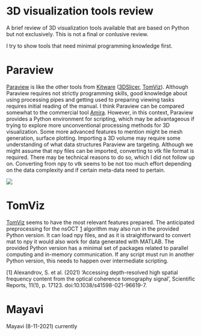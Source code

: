 # 3D visualization tools review
A brief review of 3D visualization tools available that are based on Python but not exclusively. This is not a final or conlusive review.

I try to show tools that need minimal programming knowledge first.

# Paraview
[Paraview](https://www.paraview.org/) is like the other tools from [Kitware](https://www.kitware.com/) ([3DSlicer](https://www.slicer.org/), [TomViz](https://tomviz.org/)). 
Although Paraview requires not strictly programming skills, good knowledge about using processing pipes and getting used to preparing viewing tasks requires initial reading of the manual. I think Paraview can be compared somewhat to the commercial tool [Amira](https://en.wikipedia.org/wiki/Amira_(software)). 
However, in this context, Paraview provides a Python environment for scripting, which may be advantageous if trying to explore more unconventional processing methods for 3D visualization.
Some more advanced features to mention might be mesh generation, surface plotting. 
Importing a 3D volume may require some understanding of what data structures Paraview are targeting. Although we might assume that npy files can be imported, converting to vtk file format is required. 
There may be technical reasons to do so, which I did not follow up on. Converting from npy to vtk seems to be not too much effort depending on the data complexity and if certain meta-data need to pertain.

![](PV_show.gif)

# TomViz 
[TomViz](https://tomviz.org/) seems to have the most relevant features prepared. The anticipated preprocessing for the nsOCT [1](#nsOCT) algorithm may also run in the provided Python version.
It can load npy files, and as it is straightforward to convert mat to npy it would also work for data generated with MATLAB.
The provided Python version has a minimal set of packages related to parallel computing and in-memory communication. If any script must run in another Python version, this needs to happen over intermediate scripting.

<a id="nsOCT">[1]</a> Alexandrov, S. et al. (2021) ‘Accessing depth-resolved high spatial frequency content from the optical coherence tomography signal’, Scientific Reports, 11(1), p. 17123. doi:10.1038/s41598-021-96619-7.


# Mayavi
Mayavi (8-11-2021) currently


